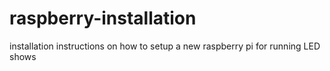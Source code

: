 # raspberry-installation
installation instructions on how to setup a new raspberry pi for running LED shows
